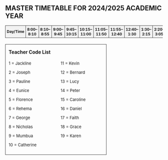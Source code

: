 <!DOCTYPE html>
<html lang="en">
<head>
  <meta charset="UTF-8">
  <title>Master Timetable 2024/2025</title>
  <style>
    table {
      width: 100%;
      border-collapse: collapse;
      text-align: center;
      font-size: 12px;
    }
    th, td {
      border: 1px solid #333;
      padding: 4px;
    }
    thead {
      background: #f2f2f2;
    }
    td[rowspan] {
      background: #fafafa;
      font-weight: bold;
    }
    td[colspan] {
      background: #e8f4fa;
      font-weight: bold;
    }
    .legend {
      margin-top: 20px;
      border: 1px solid #333;
      padding: 10px;
      width: 60%;
      font-size: 13px;
    }
    .legend h3 {
      margin: 5px 0;
      text-align: left;
    }
    .legend-columns {
      display: flex;
      flex-wrap: wrap;
      justify-content: space-between;
    }
    .legend-columns div {
      width: 45%;
    }
  </style>
</head>
<body>
  <h2>MASTER TIMETABLE FOR 2024/2025 ACADEMIC YEAR</h2>
  <table>
    <thead>
      <tr>
        <th>Day/Time</th>
        <th>8:00–8:10</th>
        <th>8:10–8:55</th>
        <th>9:00–9:45</th>
        <th>9:45–10:15</th>
        <th>10:15–11:00</th>
        <th>11:05–11:50</th>
        <th>11:55–12:40</th>
        <th>12:40–1:30</th>
        <th>1:30–2:15</th>
        <th>2:20–3:05</th>
        <th>3:10–3:55</th>
        <th>3:55–4:00</th>
      </tr>
    </thead>
    <tbody>
      <!-- MONDAY TO FRIDAY timetable rows go here -->
      <!-- (Use the expanded code I gave you earlier, unchanged) -->
    </tbody>
  </table>

  <!-- LEGEND -->
  <div class="legend">
    <h3>Teacher Code List</h3>
    <div class="legend-columns">
      <div>
        <p>1 = Jackline</p>
        <p>2 = Joseph</p>
        <p>3 = Pauline</p>
        <p>4 = Eunice</p>
        <p>5 = Florence</p>
        <p>6 = Rehema</p>
        <p>7 = George</p>
        <p>8 = Nicholas</p>
        <p>9 = Mumbua</p>
        <p>10 = Catherine</p>
      </div>
      <div>
        <p>11 = Kevin</p>
        <p>12 = Bernard</p>
        <p>13 = Lucy</p>
        <p>14 = Peter</p>
        <p>15 = Caroline</p>
        <p>16 = Daniel</p>
        <p>17 = Faith</p>
        <p>18 = Grace</p>
        <p>19 = Karen</p>
      </div>
    </div>
  </div>
</body>
</html>